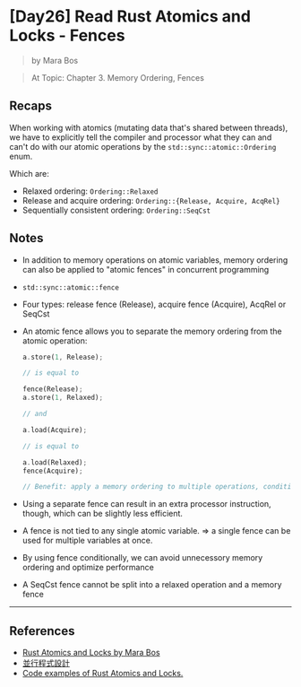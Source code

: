 # [Day26] Read Rust Atomics and Locks - Fences

> by Mara Bos

> At Topic: Chapter 3. Memory Ordering, Fences

## Recaps

When working with atomics (mutating data that's shared between threads), we have to explicitly tell the compiler and processor what they can and can't do with our atomic operations by the `std::sync::atomic::Ordering` enum.

Which are:

- Relaxed ordering: `Ordering::Relaxed`
- Release and acquire ordering: `Ordering::{Release, Acquire, AcqRel}`
- Sequentially consistent ordering: `Ordering::SeqCst`

## Notes

- In addition to memory operations on atomic variables, memory ordering can also be applied to "atomic fences" in concurrent programming
- `std::sync::atomic::fence`
- Four types: release fence (Release), acquire fence (Acquire), AcqRel or SeqCst
- An atomic fence allows you to separate the memory ordering from the atomic operation:

    ```rust
    a.store(1, Release);

    // is equal to

    fence(Release);
    a.store(1, Relaxed);

    // and

    a.load(Acquire);

    // is equal to

    a.load(Relaxed);
    fence(Acquire);

    // Benefit: apply a memory ordering to multiple operations, conditionally usecases etc.
    ```

- Using a separate fence can result in an extra processor instruction, though, which can be slightly less efficient.
- A fence is not tied to any single atomic variable. => a single fence can be used for multiple variables at once.
- By using fence conditionally, we can avoid unnecessory memory ordering and optimize performance
- A SeqCst fence cannot be split into a relaxed operation and a memory fence

---

## References

- [Rust Atomics and Locks by Mara Bos](https://marabos.nl/atomics/)
- [並行程式設計](https://hackmd.io/@sysprog/concurrency/https%3A%2F%2Fhackmd.io%2F%40sysprog%2FS1AMIFt0D)
- [Code examples of Rust Atomics and Locks.](https://github.com/m-ou-se/rust-atomics-and-locks)
